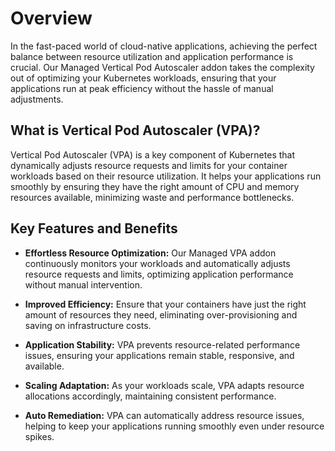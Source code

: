 # Overview

In the fast-paced world of cloud-native applications, achieving the perfect balance between resource utilization and application performance is crucial. Our Managed Vertical Pod Autoscaler addon takes the complexity out of optimizing your Kubernetes workloads, ensuring that your applications run at peak efficiency without the hassle of manual adjustments.

## What is Vertical Pod Autoscaler (VPA)?

Vertical Pod Autoscaler (VPA) is a key component of Kubernetes that dynamically adjusts resource requests and limits for your container workloads based on their resource utilization. It helps your applications run smoothly by ensuring they have the right amount of CPU and memory resources available, minimizing waste and performance bottlenecks.

## Key Features and Benefits

- **Effortless Resource Optimization:** Our Managed VPA addon continuously monitors your workloads and automatically adjusts resource requests and limits, optimizing application performance without manual intervention.

- **Improved Efficiency:** Ensure that your containers have just the right amount of resources they need, eliminating over-provisioning and saving on infrastructure costs.

- **Application Stability:** VPA prevents resource-related performance issues, ensuring your applications remain stable, responsive, and available.

- **Scaling Adaptation:** As your workloads scale, VPA adapts resource allocations accordingly, maintaining consistent performance.

- **Auto Remediation:** VPA can automatically address resource issues, helping to keep your applications running smoothly even under resource spikes.
